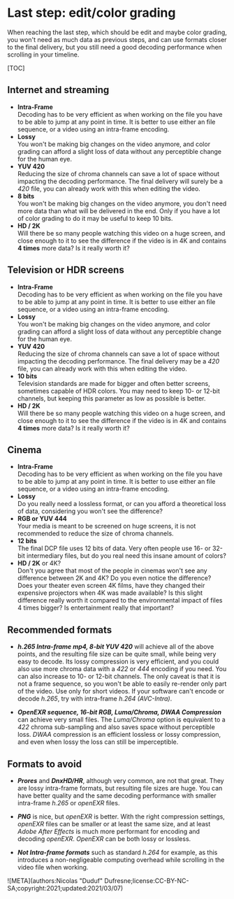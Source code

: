 # Last step: edit/color grading

When reaching the last step, which should be edit and maybe color grading, you won't need as much data as previous steps, and can use formats closer to the final delivery, but you still need a good decoding performance when scrolling in your timeline.

[TOC]

## Internet and streaming

- **Intra-Frame**  
    Decoding has to be very efficient as when working on the file you have to be able to jump at any point in time. It is better to use either an file sequence, or a video using an intra-frame encoding.
- **Lossy**  
    You won't be making big changes on the video anymore, and color grading can afford a slight loss of data without any perceptible change for the human eye.
- **YUV 420**  
    Reducing the size of chroma channels can save a lot of space without impacting the decoding performance. The final delivery will surely be a *420* file, you can already work with this when editing the video.
- **8 bits**  
    You won't be making big changes on the video anymore, you don't need more data than what will be delivered in the end. Only if you have a lot of color grading to do it may be useful to keep 10 bits.
- **HD / 2K**  
    Will there be so many people watching this video on a huge screen, and close enough to it to see the difference if the video is in 4K and contains **4 times** more data? Is it really worth it?

## Television or HDR screens

- **Intra-Frame**  
    Decoding has to be very efficient as when working on the file you have to be able to jump at any point in time. It is better to use either an file sequence, or a video using an intra-frame encoding.
- **Lossy**  
    You won't be making big changes on the video anymore, and color grading can afford a slight loss of data without any perceptible change for the human eye.
- **YUV 420**  
    Reducing the size of chroma channels can save a lot of space without impacting the decoding performance. The final delivery may be a *420* file, you can already work with this when editing the video.
- **10 bits**  
    Television standards are made for bigger and often better screens, sometimes capable of HDR colors. You may need to keep 10- or 12-bit channels, but keeping this parameter as low as possible is better.
- **HD / 2K**  
    Will there be so many people watching this video on a huge screen, and close enough to it to see the difference if the video is in 4K and contains **4 times** more data? Is it really worth it?

## Cinema

- **Intra-Frame**  
    Decoding has to be very efficient as when working on the file you have to be able to jump at any point in time. It is better to use either an file sequence, or a video using an intra-frame encoding.
- **Lossy**  
    Do you really need a lossless format, or can you afford a theoretical loss of data, considering you won't see the difference?
- **RGB or YUV 444**  
    Your media is meant to be screened on huge screens, it is not recommended to reduce the size of chroma channels.
- **12 bits**  
    The final DCP file uses 12 bits of data. Very often people use 16- or 32-bit intermediary files, but do you real need this insane amount of colors?
- **HD / 2K** or 4K?  
    Don't you agree that most of the people in cinemas won't see any difference between 2K and 4K? Do you even notice the difference? Does your theater even screen 4K films, have they changed their expensive projectors when 4K was made available? Is this slight difference really worth it compared to the environmental impact of files 4 times bigger? Is entertainment really that important?

## Recommended formats

- ***h.265 Intra-frame mp4, 8-bit YUV 420*** will achieve all of the above points, and the resulting file size can be quite small, while being very easy to decode. Its lossy compression is very efficient, and you could also use more chroma data with a *422* or *444* encoding if you need. You can also increase to 10- or 12-bit channels. The only caveat is that it is not a frame sequence, so you won't be able to easily re-render only part of the video. Use only for short videos. If your software can't encode or decode *h.265*, try with intra-frame *h.264 (AVC-Intra)*.

- ***OpenEXR sequence, 16-bit RGB, Luma/Chroma, DWAA Compression*** can achieve very small files. The *Luma/Chroma* option is equivalent to a *422* chroma sub-sampling and also saves space without perceptible loss. *DWAA* compression is an efficient lossless or lossy compression, and even when lossy the loss can still be imperceptible.

## Formats to avoid

- ***Prores*** and ***DnxHD/HR***, although very common, are not that great. They are lossy intra-frame formats, but resulting file sizes are huge. You can have better quality and the same decoding performance with smaller intra-frame *h.265* or *openEXR* files.

- ***PNG*** is nice, but *openEXR* is better. With the right compression settings, *openEXR* files can be smaller or at least the same size, and at least *Adobe After Effects* is much more performant for encoding and decoding *openEXR*. *OpenEXR* can be both lossy or lossless.

- ***Not Intra-frame formats*** such as standard *h.264* for example, as this introduces a non-negligeable computing overhead while scrolling in the video file when working.

![META](authors:Nicolas "Duduf" Dufresne;license:CC-BY-NC-SA;copyright:2021;updated:2021/03/07)
